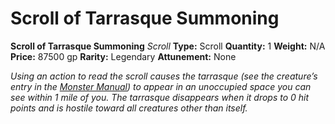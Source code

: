 # Scroll of Tarrasque Summoning

**Scroll of Tarrasque Summoning**
_Scroll_
**Type:** Scroll
**Quantity:** 1
**Weight:** N/A
**Price:** 87500 gp
**Rarity:** Legendary
**Attunement:** None

*Using an action to read the scroll causes the tarrasque (see the creature’s entry in the *<a href="https://www.dndbeyond.com/sources/mm">Monster Manual</a>*) to appear in an unoccupied space you can see within 1 mile of you. The tarrasque disappears when it drops to 0 hit points and is hostile toward all creatures other than itself.*